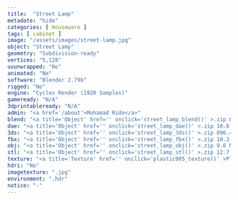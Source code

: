 ```yaml
---
title:  "Street Lamp"
metadate: "hide"
categories: [ Houseware ]
tags: [ cabinet ]
image: "/assets/images/street-lamp.jpg"
object: "Street Lamp"
geometry: "Subdivision-ready"
vertices: "5,128"
uvunwrapped: "No"
animated: "No"
software: "Blender 2.79b"
rigged: "No"
engine: "Cycles Render (1920 Samples)"
gameready: "N/A"
3dprintableready: "N/A"
admin: "<a href='/about'>Mohamad Rido</a>"
blend: "<a title='Object' href='' onclick='street_lamp_blend()' >.zip 888.6 kB</a>"
dae: "<a title='Object' href='' onclick='street_lamp_dae()' >.zip 10.6 MB</a>"
3ds: "<a title='Object' href='' onclick='street_lamp_3ds()' >.zip 896.4 kB</a>"
fbx: "<a title='Object' href='' onclick='street_lamp_fbx()' >.zip 10.3 MB</a>"
obj: "<a title='Object' href='' onclick='street_lamp_obj()' >.zip 9.6 MB</a>"
stl: "<a title='Object' href='' onclick='street_lamp_stl()' >.zip 12.7 MB</a>"
texture: "<a title='Texture' href='' onclick='plastic005_texture()' >Plastic005</a>"
hdri: "No"
imagetexture: ".jpg"
environment: ".hdr"
notice: "-"
---
```

